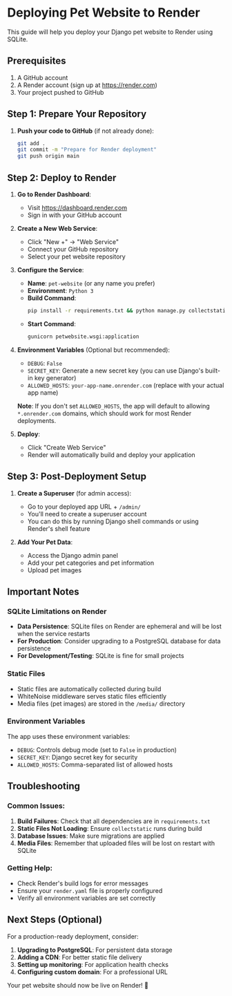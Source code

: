 # Deploying Pet Website to Render

This guide will help you deploy your Django pet website to Render using SQLite.

## Prerequisites

1. A GitHub account
2. A Render account (sign up at https://render.com)
3. Your project pushed to GitHub

## Step 1: Prepare Your Repository

1. **Push your code to GitHub** (if not already done):
   ```bash
   git add .
   git commit -m "Prepare for Render deployment"
   git push origin main
   ```

## Step 2: Deploy to Render

1. **Go to Render Dashboard**:

   - Visit https://dashboard.render.com
   - Sign in with your GitHub account

2. **Create a New Web Service**:

   - Click "New +" → "Web Service"
   - Connect your GitHub repository
   - Select your pet website repository

3. **Configure the Service**:

   - **Name**: `pet-website` (or any name you prefer)
   - **Environment**: `Python 3`
   - **Build Command**:
     ```bash
     pip install -r requirements.txt && python manage.py collectstatic --noinput && python manage.py migrate
     ```
   - **Start Command**:
     ```bash
     gunicorn petwebsite.wsgi:application
     ```

4. **Environment Variables** (Optional but recommended):

   - `DEBUG`: `False`
   - `SECRET_KEY`: Generate a new secret key (you can use Django's built-in key generator)
   - `ALLOWED_HOSTS`: `your-app-name.onrender.com` (replace with your actual app name)

   **Note**: If you don't set `ALLOWED_HOSTS`, the app will default to allowing `*.onrender.com` domains, which should work for most Render deployments.

5. **Deploy**:
   - Click "Create Web Service"
   - Render will automatically build and deploy your application

## Step 3: Post-Deployment Setup

1. **Create a Superuser** (for admin access):

   - Go to your deployed app URL + `/admin/`
   - You'll need to create a superuser account
   - You can do this by running Django shell commands or using Render's shell feature

2. **Add Your Pet Data**:
   - Access the Django admin panel
   - Add your pet categories and pet information
   - Upload pet images

## Important Notes

### SQLite Limitations on Render

- **Data Persistence**: SQLite files on Render are ephemeral and will be lost when the service restarts
- **For Production**: Consider upgrading to a PostgreSQL database for data persistence
- **For Development/Testing**: SQLite is fine for small projects

### Static Files

- Static files are automatically collected during build
- WhiteNoise middleware serves static files efficiently
- Media files (pet images) are stored in the `/media/` directory

### Environment Variables

The app uses these environment variables:

- `DEBUG`: Controls debug mode (set to `False` in production)
- `SECRET_KEY`: Django secret key for security
- `ALLOWED_HOSTS`: Comma-separated list of allowed hosts

## Troubleshooting

### Common Issues:

1. **Build Failures**: Check that all dependencies are in `requirements.txt`
2. **Static Files Not Loading**: Ensure `collectstatic` runs during build
3. **Database Issues**: Make sure migrations are applied
4. **Media Files**: Remember that uploaded files will be lost on restart with SQLite

### Getting Help:

- Check Render's build logs for error messages
- Ensure your `render.yaml` file is properly configured
- Verify all environment variables are set correctly

## Next Steps (Optional)

For a production-ready deployment, consider:

1. **Upgrading to PostgreSQL**: For persistent data storage
2. **Adding a CDN**: For better static file delivery
3. **Setting up monitoring**: For application health checks
4. **Configuring custom domain**: For a professional URL

Your pet website should now be live on Render! 🐾
